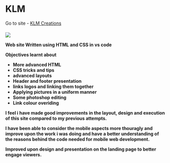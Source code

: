 # KLM
  Go to site - <a href="https://klmcreations.netlify.com/">KLM Creations</a>

   </a><h4><a href="https://klmcreations.netlify.com/"><img src="https://klmcreations.netlify.com/img/KLMscreenshot.png" /></a> 
  
   <p>Web site Written using HTML and CSS in vs code</p>
      <p>Objectives learnt about</p>
       <ul>
        <li>More advanced HTML</li>
        <li>CSS tricks and tips</li>
        <li>advanced layouts</li>
        <li>Header and footer presentation</li>
        <li>links logos and linking them together</li>
        <li>Applying pictures in a uniform manner</li>
        <li>Some photoshop editing</li>
        <li>Link colour overiding</li>
      </ul>
         <p>
        I feel i have made good improvements in the layout, design and execution of this site compared to my previous attempts.
      </p>
      <p>
        I have been able to consider the mobile aspects more thouragly and improve upon the work i was doing and have a better
        understanding of the reasons behind the code needed for mobile web development.
      </p>
      <p>Improved upon design and presentation on the landing page to better engage viewers.</p>
